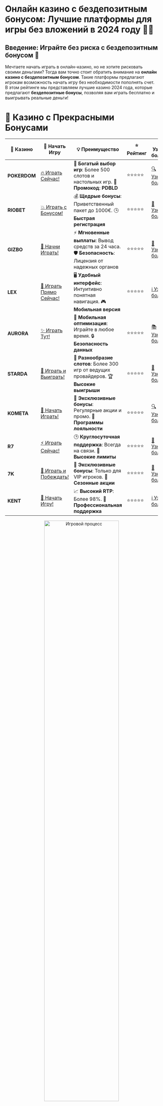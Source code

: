 # **Онлайн казино с бездепозитным бонусом: Лучшие платформы для игры без вложений в 2024 году** 🎰💎

## Введение: Играйте без риска с бездепозитным бонусом 🎁

Мечтаете начать играть в онлайн-казино, но не хотите рисковать своими деньгами? Тогда вам точно стоит обратить внимание на **онлайн казино с бездепозитным бонусом**. Такие платформы предлагают игрокам возможность начать игру без необходимости пополнять счет. В этом рейтинге мы представляем лучшие казино 2024 года, которые предлагают **бездепозитные бонусы**, позволяя вам играть бесплатно и выигрывать реальные деньги!

# 🌟 Казино с Прекрасными Бонусами

| 🎲 **Казино** | 🔗 **Начать Игру** | 💡 **Преимущество** | ⭐ **Рейтинг** | 🔗 **Узнать больше** | 🆕 **Новая информация** |
|--------------|---------------------|---------------------|----------------|----------------------|-------------------------|
| **POKERDOM**  | [🔥 Играть Сейчас!](https://brandplay.link/4k77v2yx) | 🎉 **Богатый выбор игр**: Более 500 слотов и настольных игр. 🎁 **Промокод**: **PDBLD** | ⭐⭐⭐⭐⭐ | [🔍 Узнать больше](https://brandplay.link/4k77v2yx) | 🏆 **Победители турниров** получают эксклюзивные подарки! |
| **RIOBET**    | [💥 Играть с Бонусом!](https://brandplay.link/7xBLTPyj) | 💰 **Щедрые бонусы**: Приветственный пакет до 1000€. 🕒 **Быстрая регистрация** | ⭐⭐⭐⭐⭐ | [📖 Узнать больше](https://brandplay.link/7xBLTPyj) | 💬 **Поддержка 24/7** для комфортной игры в любое время! |
| **GIZBO**     | [🚀 Начни Играть!](https://brandplay.link/bprXw4YV) | ⚡ **Мгновенные выплаты**: Вывод средств за 24 часа. 🛡️ **Безопасность**: Лицензия от надежных органов | ⭐⭐⭐⭐⭐ | [📝 Узнать больше](https://brandplay.link/bprXw4YV) | 🔒 **SSL-шифрование** для максимальной безопасности данных игроков. |
| **LEX**       | [💎 Играть Прямо Сейчас!](https://brandplay.link/zW4hdDFV) | 🖥️ **Удобный интерфейс**: Интуитивно понятная навигация. 🎮 **Мобильная версия** | ⭐⭐⭐⭐⭐ | [ℹ️ Узнать больше](https://brandplay.link/zW4hdDFV) | 📱 **Поддержка всех мобильных устройств** для удобства игры в любом месте. |
| **AURORA**    | [✨ Играть Тут!](https://10trafic-stat2.com/click/668546556bcc6313411604bd/6766/13032/subaccount) | 📱 **Мобильная оптимизация**: Играйте в любое время. 🔒 **Безопасность данных** | ⭐⭐⭐⭐⭐ | [📚 Узнать больше](https://10trafic-stat2.com/click/668546556bcc6313411604bd/6766/13032/subaccount) | 🌍 **Международная лицензия** на деятельность в разных странах. |
| **STARDА**    | [🎉 Играть и Выиграть!](https://brandplay.link/fB7xwRFL) | 🎰 **Разнообразие слотов**: Более 300 игр от ведущих провайдеров. 🏆 **Высокие выигрыши** | ⭐⭐⭐⭐⭐ | [🔎 Узнать больше](https://brandplay.link/fB7xwRFL) | 🎉 **Ежемесячные турниры** с крупными призами! |
| **KOMETA**    | [🎁 Начать Играть!](https://brandplay.link/8ZymQJV8) | 🎁 **Эксклюзивные бонусы**: Регулярные акции и промо. 🔄 **Программы лояльности** | ⭐⭐⭐⭐⭐ | [🔍 Узнать больше](https://brandplay.link/8ZymQJV8) | 🌟 **Персонализированные предложения** для долгосрочных игроков. |
| **R7**        | [⚡ Играть Сейчас!](https://brandplay.link/bMd3Yjsw) | 🕒 **Круглосуточная поддержка**: Всегда на связи. 💸 **Высокие лимиты** | ⭐⭐⭐⭐⭐ | [📖 Узнать больше](https://brandplay.link/bMd3Yjsw) | 🎯 **Рейтинг игроков** для лучших участников. |
| **7K**        | [🎯 Играть и Побеждать!](https://brandplay.link/BvQyFShp) | 🌟 **Эксклюзивные бонусы**: Только для VIP игроков. 🎉 **Сезонные акции** | ⭐⭐⭐⭐⭐ | [📝 Узнать больше](https://brandplay.link/BvQyFShp) | 🥇 **Особые привилегии** для постоянных игроков. |
| **KENT**      | [🔑 Начать Игру!](https://brandplay.link/Fv2WP3js) | 📈 **Высокий RTP**: Более 98%. 💼 **Профессиональная поддержка** | ⭐⭐⭐⭐⭐ | [ℹ️ Узнать больше](https://brandplay.link/Fv2WP3js) | 💬 **Поддержка на нескольких языках** для удобства игроков. |

<div align="center"> <img src="https://i.pinimg.com/originals/1d/b3/25/1db325483acbe642c6d4e6fdd73a4988.gif" alt="Игровой процесс" width="70%"> </div>
---

# 🚀 Быстрые Выигрыши и Поддержка

| 🎲 **Казино** | 🔗 **Начать Игру** | 💡 **Преимущество** | ⭐ **Рейтинг** | 🔗 **Узнать больше** | 🆕 **Новая информация** |
|--------------|---------------------|---------------------|----------------|----------------------|-------------------------|
| **GAMA**      | [🎯 Играть Прямо Сейчас!](https://brandplay.link/j6NMKsDz) | 🔍 **Интуитивный интерфейс**: Легкость использования. 🏅 **Престижные турниры** | ⭐⭐⭐⭐☆ | [🔎 Узнать больше](https://brandplay.link/j6NMKsDz) | 🏆 **Турниры с большими призами** каждый месяц. |
| **ONION**     | [💥 Играть и Выигрывать!](https://brandplay.link/zBGRVpQ9) | 🤑 **Низкие ставки**: Идеально для начинающих. 🔄 **Быстрые выводы** | ⭐⭐⭐⭐☆ | [🔍 Узнать больше](https://brandplay.link/zBGRVpQ9) | 🎮 **Казино для новичков** с простыми правилами. |
| **ЧЕМПИОН**   | [🏅 Играть в Турнире!](https://temon-gter.cfd/go/lRq?p80412p304504pcc44t17455) | 🏅 **Лояльная программа**: Награды за активность. 🎁 **Ежемесячные бонусы** | ⭐⭐⭐⭐☆ | [📖 Узнать больше](https://temon-gter.cfd/go/lRq?p80412p304504pcc44t17455) | 🥇 **Турниры и лояльность** — каждый шаг вознаграждается. |
| **VAVADA**    | [🚀 Играть Без Ожидания!](https://vavadapartner.pro/?promo=ea5c9275-6854-4505-94fc-95ab18221945-linkb2) | 🚀 **Быстрая регистрация**: Начните играть мгновенно. 🔐 **Безопасные транзакции** | ⭐⭐⭐⭐☆ | [📝 Узнать больше](https://vavadapartner.pro/?promo=ea5c9275-6854-4505-94fc-95ab18221945-linkb2) | 🏆 **Программа для новых игроков** с бонусами за регистрацию. |
| **FRIENDS**   | [🎉 Играть и Развлекаться!](https://gofriends.mba/linkb2) | 🤝 **Социальные игры**: Играйте с друзьями. 🌐 **Мультиплатформенность** | ⭐⭐⭐⭐☆ | [ℹ️ Узнать больше](https://gofriends.mba/linkb2) | 🎮 **Играйте с друзьями** и зарабатывайте бонусы за совместные действия. |
| **1WIN**      | [⚡ Играть и Выигрывать!](https://brandplay.link/smXVpBbG) | 🏆 **Спортивные ставки**: Широкий выбор видов спорта. 💵 **Высокие коэффициенты** | ⭐⭐⭐⭐☆ | [📚 Узнать больше](https://brandplay.link/smXVpBbG) | ⚽ **Бонусы на спортивные ставки** для активных игроков. |
| **DRIP**      | [💥 Играть Сразу!](https://drp-ircp01.com/c07e6a3db) | 🌐 **Инновационные игры**: Новейшие игровые технологии. 🛡️ **Высокая безопасность** | ⭐⭐⭐⭐☆ | [🔎 Узнать больше](https://drp-ircp01.com/c07e6a3db) | 🔧 **Инновационные функции** для удобства игры. |
| **JOYCASINO** | [🎰 Играть И Побеждать!](https://rpc30.call2me.pro/?/ru/registration?apkpop=0&partner=p24970p3291217pc98f) | 🎁 **Приятные бонусы**: Ежедневные акции и подарки. 🕹️ **Разнообразие игр** | ⭐⭐⭐⭐☆ | [🔍 Узнать больше](https://rpc30.call2me.pro/?/ru/registration?apkpop=0&partner=p24970p3291217pc98f) | 🎉 **Щедрые фриспины** для новых игроков. |
| **PLAYFORTUNA** | [🔥 Играть С Бонусом!](https://fortunapromo.net/alt/playfortuna/registration?0dc4a9362a71feb7e3f165fb8e766f70) | 🎉 **Регулярные акции**: Бонусы, фриспины и многое другое. 🏅 **Турниры** | ⭐⭐⭐⭐☆ | [📚 Узнать больше](https://fortunapromo.net/alt/playfortuna/registration?0dc4a9362a71feb7e3f165fb8e766f70) | 🎯 **Выгодные предложения** на популярные игры. |
| **SYKAA**     | [💸 Играть Сейчас!](https://s-two-way.com/?source=linkb2&pid=30697) | 💸 **Доступные ставки**: Идеально для новичков. 🎁 **Щедрые бонусы** | ⭐⭐⭐⭐☆ | [🔍 Узнать больше](https://s-two-way.com/?source=linkb2&pid=30697) | 💥 **Акции с большими бонусами** для новичков и опытных игроков. |

<div align="center"> <img src="https://schaeffers-cdn.s3.amazonaws.com/images/default-source/schaeffers-cdn-images/default-images/sectors/bigstock-casino-gambling-concept-with-f-369012793.jpg?sfvrsn=493ad806_4" alt="Игровой процесс" width="70%"> </div>
---

# 💸 Казино с Привлекательными Программами Лояльности

| 🎲 **Казино** | 🔗 **Начать Игру** | 💡 **Преимущество** | ⭐ **Рейтинг** | 🔗 **Узнать больше** | 🆕 **Новая информация** |
|--------------|---------------------|---------------------|----------------|----------------------|-------------------------|
| **KOMETA**    | [🎯 Начни Играть!](https://brandplay.link/8ZymQJV8) | 🎁 **Эксклюзивные бонусы**: Регулярные акции и промо. 🔄 **Программы лояльности** | ⭐⭐⭐⭐⭐ | [🔍 Узнать больше](https://brandplay.link/8ZymQJV8) | 🌟 **Персонализированные предложения** для долгосрочных игроков. |
| **1Xslots**   | [🏅 Играть Прямо Сейчас!](https://brandplay.link/hSB1khtr) | 🎉 **Множество акций**: Еженедельные бонусы и турниры. 🛡️ **Безопасность** | ⭐⭐⭐⭐⭐ | [📚 Узнать больше](https://brandplay.link/hSB1khtr) | 🏅 **Награды за активность**: участники программы лояльности получают специальные привилегии. |
| **R7**        | [🚀 Играть Сейчас!](https://brandplay.link/bMd3Yjsw) | 🕒 **Круглосуточная поддержка**: Всегда на связи. 💸 **Высокие лимиты** | ⭐⭐⭐⭐⭐ | [📖 Узнать больше](https://brandplay.link/bMd3Yjsw) | 💬 **VIP-поддержка** для постоянных игроков с приоритетом. |

<div align="center"> <img src="https://i.pinimg.com/originals/1d/b3/25/1db325483acbe642c6d4e6fdd73a4988.gif" alt="Игровой процесс" width="70%"> </div>
---

---

## ТОП онлайн-казино с бездепозитным бонусом 🥇

### 1. **Pokerdom** 🃏

**Pokerdom** — это один из лидеров на российском рынке онлайн-казино, предлагающий щедрые бездепозитные бонусы для новых игроков. Вы можете начать играть без депозита и при этом получить шанс выиграть реальные деньги. Покер, слоты, рулетка — на этой платформе есть всё для увлекательной игры.

### 2. **Riobet** 💸

**Riobet** — это казино с отличной репутацией и щедрыми бонусами, включая бездепозитные. Вы можете получить бонус за регистрацию и начать играть в популярные слоты и настольные игры без риска для своего баланса. Казино предоставляет качественные игры от известных провайдеров и гарантирует быстрые выплаты.

### 3. **Gizbo** 🎲

**Gizbo** — это онлайн-казино, которое привлекает игроков различными бонусами, в том числе бездепозитными. Зарегистрировавшись, вы получите возможность попробовать слоты и другие игры без внесения депозита. Платформа поддерживает несколько способов вывода выигрышей, а также предлагает акции для постоянных игроков.

### 4. **LEX** 🌟

**LEX** — это казино, которое радует игроков не только разнообразием игр, но и щедрыми бонусами, включая бездепозитные. Получите бонус за регистрацию и начинайте играть в слоты, покер, рулетку и другие игры с минимальным риском. Казино имеет лицензию и обеспечивает безопасность всех транзакций.

### 5. **Aurora** 🌠

**Aurora** предлагает игрокам бездепозитные бонусы, которые позволяют начать игру без вложений. Платформа популярна среди игроков, которые ценят разнообразие игр и быстрое пополнение баланса. В **Aurora** вы найдете слоты, настольные игры, а также выгодные бонусные предложения.

### 6. **Starda** ⭐

**Starda** предлагает новые бонусы без депозита, которые помогут вам начать игру без риска. Казино радует высокими коэффициентами выплат и широким выбором слотов, рулеток и карточных игр. **Starda** также имеет систему лояльности, что делает его отличным выбором для долгосрочных игроков.

### 7. **Kometa** 🌌

**Kometa** — это онлайн-казино с бездепозитными бонусами, где вы можете начать играть без начальных вложений. Казино поддерживает множество популярных игр и предлагает безопасные и быстрые методы пополнения счета и вывода средств. Также доступны фриспины и другие выгодные акции.

### 8. **R7** 💎

**R7** — это казино, которое предлагает не только бездепозитные бонусы, но и регулярные акции для игроков. Платформа имеет отличную репутацию и высокие коэффициенты выплат. Вы можете испытать удачу в различных слотах и настольных играх, не рискуя своими деньгами.

### 9. **7K** 7️⃣

**7K** — это онлайн-казино, которое дает возможность игрокам начинать играть без депозита. Вы можете получить бездепозитный бонус, зарегистрировавшись на платформе, и наслаждаться игровым процессом. **7K** предлагает слоты, покер, рулетку и другие игры с возможностью вывода средств.

### 10. **Kent** 🏅

**Kent** — это надежное онлайн-казино, которое привлекает игроков бездепозитными бонусами. После регистрации вы можете сразу получить бонус и начать играть без пополнения счета. Казино предлагает широкий выбор слотов, настольных игр и быстрые выплаты.

---

## Как выбрать казино с бездепозитным бонусом? 🎲

Чтобы выбрать онлайн-казино с выгодным бездепозитным бонусом, стоит обратить внимание на несколько важных факторов:

1. **Условия бонуса** 📝: Прочитайте правила и условия бездепозитного бонуса, чтобы понимать, какие требования необходимо выполнить для вывода выигрыша.
2. **Лицензия и безопасность** 🔒: Убедитесь, что казино имеет действующую лицензию и предлагает безопасные методы платежей.
3. **Ассортимент игр** 🎮: Выбирайте платформы, которые предлагают разнообразие игр: слоты, настольные игры и лайв-казино.
4. **Отзывы игроков** 🏅: Ознакомьтесь с отзывами других игроков, чтобы убедиться в надежности казино и честности бонусных предложений.

---

## Заключение: Начните играть без депозита и выигрывайте 🎰

Онлайн-казино с бездепозитными бонусами — это отличная возможность начать игру без вложений. Воспользуйтесь нашим рейтингом, чтобы выбрать платформу с надежными условиями и реальными шансами на выигрыш. **Pokerdom**, **Riobet**, **Gizbo** и другие проверенные казино предлагают щедрые бездепозитные бонусы, которые помогут вам выиграть без риска!

---

## Часто задаваемые вопросы (FAQ) ❓📚

### 1. Как получить бездепозитный бонус в онлайн-казино? 🎰

Зарегистрируйтесь на платформе, которая предлагает бездепозитный бонус, и получите его на свой счет. Обычно бонус начисляется сразу после регистрации или в рамках специальных акций.

### 2. В каких казино есть бездепозитные бонусы? 💸

Наш рейтинг включает только проверенные онлайн-казино, такие как **Pokerdom**, **Riobet**, **Gizbo** и другие, которые предлагают бездепозитные бонусы для новых игроков.

### 3. Как вывести деньги с бездепозитного бонуса? 💵

Для вывода выигрыша с бездепозитного бонуса необходимо выполнить условия по ставкам, указанные в правилах казино. Обычно это включает несколько ставок на определенные игры.

---

Начните играть без депозита и выигрывайте с нами! 🎰💎
